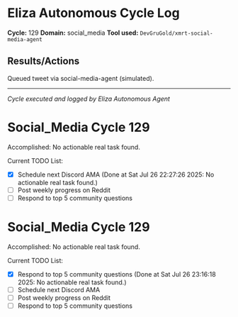 # Eliza Autonomous Cycle Log

**Cycle:** 129
**Domain:** social_media
**Tool used:** `DevGruGold/xmrt-social-media-agent`

## Results/Actions
Queued tweet via social-media-agent (simulated).

---
*Cycle executed and logged by Eliza Autonomous Agent*

# Social_Media Cycle 129

Accomplished: No actionable real task found.

Current TODO List:

- [x] Schedule next Discord AMA  (Done at Sat Jul 26 22:27:26 2025: No actionable real task found.)
- [ ] Post weekly progress on Reddit
- [ ] Respond to top 5 community questions

# Social_Media Cycle 129

Accomplished: No actionable real task found.

Current TODO List:

- [x] Respond to top 5 community questions  (Done at Sat Jul 26 23:16:18 2025: No actionable real task found.)
- [ ] Schedule next Discord AMA
- [ ] Post weekly progress on Reddit
- [ ] Respond to top 5 community questions